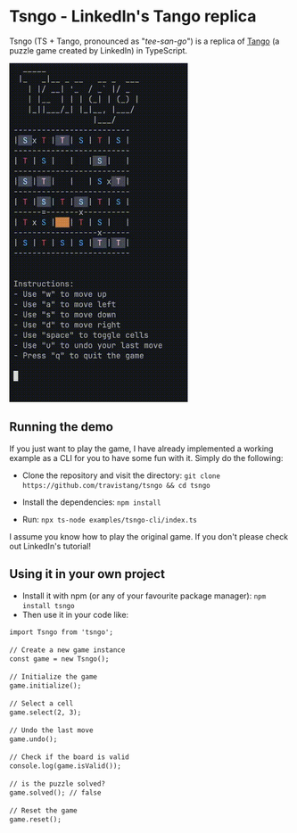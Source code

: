 # Tsngo - LinkedIn's Tango replica

Tsngo (TS + Tango, pronounced as "_tee-san-go_") is a replica of [Tango](https://www.linkedin.com/games/tango/) (a puzzle game created by LinkedIn) in TypeScript.

![tsngo demo](assets/demo.gif)

## Running the demo

If you just want to play the game, I have already implemented a working example as a CLI for you to have some fun with it. Simply do the following:

- Clone the repository and visit the directory:
  `git clone https://github.com/travistang/tsngo && cd tsngo`

- Install the dependencies:
  `npm install`
- Run:
  `npx ts-node examples/tsngo-cli/index.ts`

I assume you know how to play the original game. If you don't please check out LinkedIn's tutorial!

## Using it in your own project

- Install it with npm (or any of your favourite package manager):
  `npm install tsngo`
- Then use it in your code like:

```
import Tsngo from 'tsngo';

// Create a new game instance
const game = new Tsngo();

// Initialize the game
game.initialize();

// Select a cell
game.select(2, 3);

// Undo the last move
game.undo();

// Check if the board is valid
console.log(game.isValid());

// is the puzzle solved?
game.solved(); // false

// Reset the game
game.reset();
```
